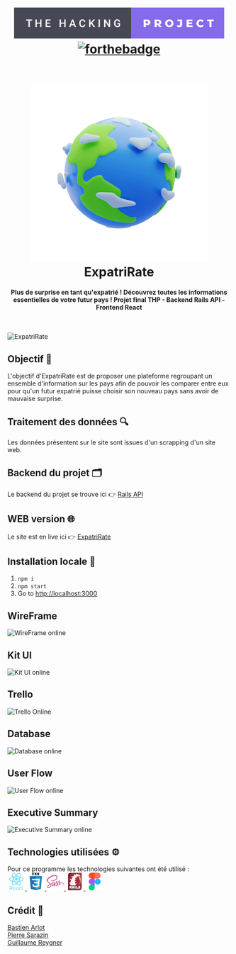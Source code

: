 
<h1 align="center">

[![THP Badge](https://raw.githubusercontent.com/Beygs/Beygs/main/assets/the-hacking-project-badge.svg)](https://www.thehackingproject.org/)
[![forthebadge](https://forthebadge.com/images/badges/built-with-love.svg)](https://forthebadge.com)

  <br>
  <a href="https://www.expatrirate.cf/"><img src="src/assets/images/logo.gif" alt="ExpatriRate" width="400"></a>
  <br>
ExpatriRate<br>
</h1>
<h4 align="center">Plus de surprise en tant qu'expatrié ! Découvrez toutes les informations essentielles de votre futur pays ! Projet final THP - Backend Rails API - Frontend React</h4>
<br>

![ExpatriRate]()
<!--Rajouter screenshot de l'app-->

## Objectif 🎯

L'objectif d'ExpatriRate est de proposer une plateforme regroupant un ensemble d'information sur les pays afin de pouvoir les comparer entre eux pour qu'un futur expatrié puisse choisir son nouveau pays sans avoir de mauvaise surprise.

## Traitement des données 🔍

Les données présentent sur le site sont issues d'un scrapping d'un site web.

## Backend du projet 🗂️

Le backend du projet se trouve ici 👉 [Rails API](https://github.com/PierreSARAZIN1/Backend-ExpatriRate)

## WEB version 🌐

Le site est en live ici 👉 [ExpatriRate](https://www.expatrirate.cf/)

## Installation locale 📌

1. `npm i`
1. `npm start`
1. Go to [http://localhost:3000](http://localhost:3000)

## WireFrame

![WireFrame online](https://www.figma.com/file/1PyIzVsqXqLaNlXwaBVQP6/Expatrirate-Wireframe?node-id=0%3A1)
<!--Rajouter screenshot WireFrame-->

## Kit UI

![Kit UI online](https://www.figma.com/file/6vlFnTSVH3ij2y6UwV85LA/Expatrirate-Kit-ui?node-id=114%3A389)
<!--Rajouter screenshot Kit UI-->

## Trello

![Trello Online](https://trello.com/invite/b/91cNHVDl/56d78af0cced2936edf06928e4d08d1c/expatrirate)
<!--Rajouter screenshot Trello-->

## Database

![Database online](https://miro.com/app/board/uXjVOrso5wk=/?share_link_id=244700507329)
<!--Rajouter screenshot Database-->

## User Flow

![User Flow online](https://miro.com/app/board/uXjVOrsHUj0=/?share_link_id=238286075743)
<!--Rajouter screenshot User Flow-->

## Executive Summary

![Executive Summary online]()
<!--Rajouter link + screenshot Executive Summary-->

## Technologies utilisées ⚙️

<p align="left">Pour ce programme les technologies suivantes ont été utilisé : <br>
<a href="https://fr.reactjs.org/" target="_blank" rel="noreferrer"> <img src="https://raw.githubusercontent.com/devicons/devicon/master/icons/react/react-original-wordmark.svg" alt="react" width="40" height="40"/> </a>
<a href="https://www.w3schools.com/css/" target="_blank" rel="noreferrer"> <img src="https://raw.githubusercontent.com/devicons/devicon/master/icons/css3/css3-original-wordmark.svg" alt="css3" width="40" height="40"/> </a>
<a href="https://sass-lang.com/" target="_blank" rel="noreferrer"> <img src="https://raw.githubusercontent.com/devicons/devicon/master/icons/sass/sass-original.svg" alt="sass" width="40" height="40"/> </a>
<a href="https://rubyonrails.org/" target="_blank" rel="noreferrer"> <img src="https://raw.githubusercontent.com/devicons/devicon/master/icons/rails/rails-original-wordmark.svg" alt="rails" width="40" height="40"/> </a>
<a href="https://www.figma.com/" target="_blank" rel="noreferrer"> <img src="https://raw.githubusercontent.com/devicons/devicon/master/icons/figma/figma-original.svg" alt="figma" width="40" height="40"/> </a>


## Crédit 🔗
[Bastien Arlot](https://github.com/Bastien-Arlot)<br>
[Pierre Sarazin](https://github.com/PierreSARAZIN1)<br>
[Guillaume Reygner](https://github.com/guillaume-rygn)